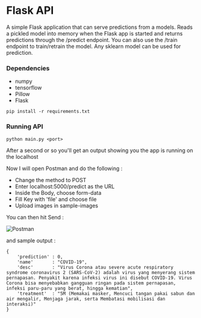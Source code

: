 # Flask API
A simple Flask application that can serve predictions from a models. Reads a pickled model into memory when the Flask app is started and returns predictions through the /predict endpoint. You can also use the /train endpoint to train/retrain the model. Any sklearn model can be used for prediction.

### Dependencies
- numpy
- tensorflow
- Pillow
- Flask

```
pip install -r requirements.txt
```

### Running API
```
python main.py <port>
```

After a second or so you'll get an output showing you the app is running on the localhost

Now I will open Postman and do the following :
- Change the method to POST
- Enter localhost:5000/predict as the URL
- Inside the Body, choose form-data
- Fill Key with 'file' and choose file
- Upload images in sample-images

You can then hit Send :

![Postman](https://user-images.githubusercontent.com/62749874/127580726-546d9c15-b93f-4b78-b9f4-c32155451b79.png)

and sample output :
```
{
	'prediction' : 0,
	'name'       : "COVID-19",
	'desc'       : "Virus Corona atau severe acute respiratory syndrome coronavirus 2 (SARS-CoV-2) adalah virus yang menyerang sistem pernapasan. Penyakit karena infeksi virus ini disebut COVID-19. Virus Corona bisa menyebabkan gangguan ringan pada sistem pernapasan, infeksi paru-paru yang berat, hingga kematian",
	'treatment'  : "5M (Memakai masker, Mencuci tangan pakai sabun dan air mengalir, Menjaga jarak, serta Membatasi mobilisasi dan interaksi)"
}
```
